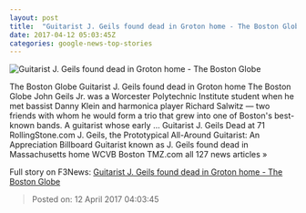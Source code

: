 ```yaml
---
layout: post
title:  "Guitarist J. Geils found dead in Groton home - The Boston Globe"
date: 2017-04-12 05:03:45Z
categories: google-news-top-stories
---
```


![Guitarist J. Geils found dead in Groton home - The Boston Globe](http://www.bostonglobe.com/rf/image_585w/Boston/2011-2020/2017/04/12/BostonGlobe.com/Metro/Images/j_geils_web.jpg)

The Boston Globe Guitarist J. Geils found dead in Groton home The Boston Globe John Geils Jr. was a Worcester Polytechnic Institute student when he met bassist Danny Klein and harmonica player Richard Salwitz — two friends with whom he would form a trio that grew into one of Boston's best-known bands. A guitarist whose early ... Guitarist J. Geils Dead at 71 RollingStone.com J. Geils, the Prototypical All-Around Guitarist: An Appreciation Billboard Guitarist known as J. Geils found dead in Massachusetts home WCVB Boston TMZ.com all 127 news articles »


Full story on F3News: [Guitarist J. Geils found dead in Groton home - The Boston Globe](http://www.f3nws.com/n/knFTbC)

> Posted on: 12 April 2017 04:03:45
